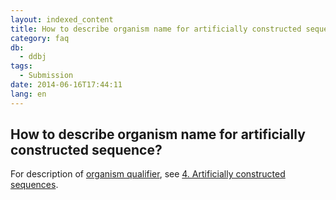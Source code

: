 ```yaml
---
layout: indexed_content
title: How to describe organism name for artificially constructed sequence?
category: faq
db:
  - ddbj
tags: 
  - Submission
date: 2014-06-16T17:44:11
lang: en
---
```


## How to describe organism name for artificially constructed sequence?

<p>For description of <a href="/ddbj/organism-e.html">organism qualifier</a>, see <a href="/ddbj/organism-e.html#syn">4. Artificially constructed sequences</a>. </p>